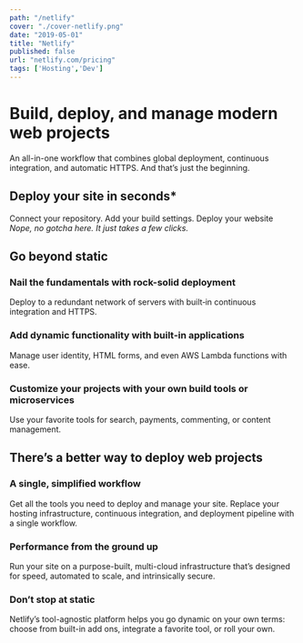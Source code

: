 ```yaml
---
path: "/netlify"
cover: "./cover-netlify.png"
date: "2019-05-01"
title: "Netlify"
published: false
url: "netlify.com/pricing"
tags: ['Hosting','Dev']
---
```

#  Build, deploy, and manage modern web projects
An all-in-one workflow that combines global deployment, continuous integration, and automatic HTTPS. And that’s just the beginning.

## Deploy your site in seconds*

Connect your repository. Add your build settings. Deploy your website
*Nope, no gotcha here. It just takes a few clicks.*

## Go beyond static

### Nail the fundamentals with rock-solid deployment
Deploy to a redundant network of servers with built‑in continuous integration and HTTPS.

### Add dynamic functionality with built‑in applications
Manage user identity, HTML forms, and even AWS Lambda functions with ease.

### Customize your projects with your own build tools or microservices
Use your favorite tools for search, payments, commenting, or content management.

## There’s a better way to deploy web projects

### A single, simplified workflow
Get all the tools you need to deploy and manage your site. Replace your hosting infrastructure, continuous integration, and deployment pipeline with a single workflow.

### Performance from the ground up
Run your site on a purpose-built, multi-cloud infrastructure that’s designed for speed, automated to scale, and intrinsically secure.

### Don’t stop at static
Netlify’s tool-agnostic platform helps you go dynamic on your own terms: choose from built-in add ons, integrate a favorite tool, or roll your own.

